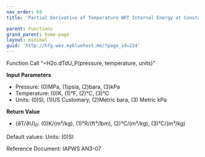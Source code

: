 ```yaml
---
nav_order: 69
title: 'Partial Derivative of Temperature WRT Internal Energy at Constant Pressure f(P, T)'

parent: Functions
grand_parent: home-page
layout: minimal
guid: 'http://hfg.wev.mybluehost.me/?page_id=224'
---
```


Function Call “=H2o.dTdU\_P(pressure, temperature, units)”

**Input Parameters**

- Pressure: (0)MPa, (1)psia, (2)bara, (3)kPa
- Temperature: (0)K, (1)°F, (2)°C, (3)°C
- Units: (0)SI, (1)US Customary, (2)Metric bara, (3) Metric kPa

**Return Value**

- (∂T/∂U)<sub>P</sub>: (0)K/(m³/kg), (1)°R/(ft³/lbm), (2)°C/(m³/kg), (3)°C/(m³/kg)

Default values: Units: (0)SI

Reference Document: IAPWS AN3-07